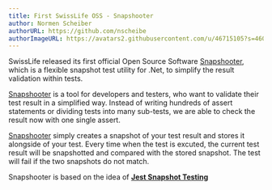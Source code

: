 ```yaml
---
title: First SwissLife OSS - Snapshooter
author: Normen Scheiber
authorURL: https://github.com/nscheibe
authorImageURL: https://avatars2.githubusercontent.com/u/46715105?s=460&v=4
---
```


SwissLife released its first official Open Source Software
[Snapshooter](https://swisslife-oss.github.io/snapshooter/), which
is a flexible snapshot test utility for .Net, to simplify the result validation
within tests.

[Snapshooter](https://swisslife-oss.github.io/snapshooter/) is a tool for
developers and testers, who want to validate their test result in a simplified
way. Instead of writing hundreds of assert statements or dividing tests into
many sub-tests, we are able to check the result now with one single assert.

[Snapshooter](https://swisslife-oss.github.io/snapshooter/) simply creates
a snapshot of your test result and stores it alongside of your test. Every time
when the test is excuted, the current test result will be snapshotted and
compared with the stored snapshot. The test will fail if the two snapshots do
not match.

Snapshooter is based on the idea of
**[Jest Snapshot Testing](https://jestjs.io/docs/en/snapshot-testing/)**
